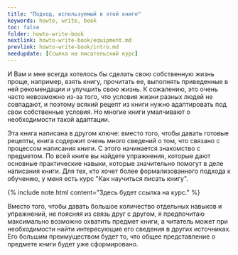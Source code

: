 ```yaml
---
title: "Подход, используемый в этой книге"
keywords: howto, write, book
toc: false
folder: howto-write-book
nextlink: howto-write-book/equipment.md
prevlink: howto-write-book/intro.md
needupdate: [Ссылка на писательский курс]
---
```


И Вам и мне всегда хотелось бы сделать свою собственную жизнь проще,
например, взять книгу, прочитать ее, выполнять приведенные в ней
рекомендации и улучшить свою жизнь.  К сожалению, это очень часто
невозможно из-за того, что условия жизни разных людей не совпадают, и
поэтому всякий рецепт из книги нужно адаптировать под свои собственные
условия.  Но многие книги умалчивают о необходимости такой адаптации.

Эта книга написана в другом ключе: вместо того, чтобы давать готовые
рецепты, книга содержит очень много сведений о том, что связано с
процессом написания книги.  С этого начинается знакомство с предметом.
По всей книге вы найдете упражнения, которые дают основные
практические навыки, которые значительно помогут в деле написания
книги.  Для тех, кто хочет более формализованного подхода к обучению,
у меня есть курс "Как научиться писать книгу".

{% include note.html content="Здесь будет ссылка на курс." %}

Вместо того, чтобы давать большое количество отдельных навыков и
упражнений, не поясняя из связь друг с другом, я предпочитаю
максимально возможно охватить предмет книги, а читатель может при
необходимости найти интересующие его сведения в других источниках.
Его большим преимуществом будет то, что общее представление о предмете
книги будет уже сформировано.
